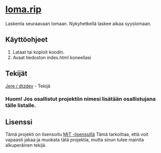 # [loma.rip](https://loma.rip)
Laskenta seuraavaan lomaan. Nykyhetkellä laskee aikaa syyslomaan.

## Käyttöohjeet
1. Lataat tai kopioit koodin.
2. Avaat tiedoston index.html koneellasi

## Tekijät
[Jere / dtzdev](https://github.com/dtzdev) - Tekijä

### Huom! Jos osallistut projektiin nimesi lisätään osallistujana tälle listalle.

## Lisenssi
Tämä projekti on lisensoitu [MIT -lisenssillä](https://github.com/dtzdev/loma.rip/blob/main/LICENSE) Tämä tarkoittaa, että voit vapaasti jakaa ja muokata tätä projektia, mutta sinun tulee mainita alkuperäinen tekijä.
